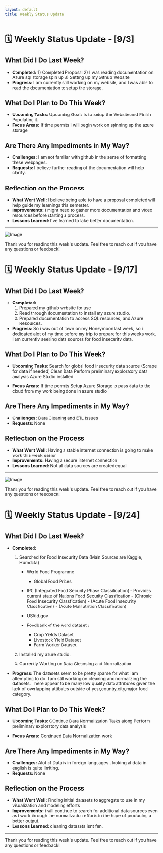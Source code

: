 ```yaml
---
layout: default
title: Weekly Status Update
---
```


# 🗓️ Weekly Status Update - [9/3]

## What Did I Do Last Week?

- **Completed:** 1) Completed Proposal
                 2) I was reading documentation on Azure sql storage spin up
                 3) Setting up my Github Website 
- **Progress:** I am currently still working on my website, and I was able to read the documentation to setup the storage.

## What Do I Plan to Do This Week?

- **Upcoming Tasks:** Upcoming Goals is to setup the Website and Finish Populating it.
- **Focus Areas:** If time permits i will begin work on spinning up the azure storage

## Are There Any Impediments in My Way?

- **Challenges:** I am not familiar with github in the sense of formatting these webpages. 
- **Requests:** I believe further reading of the documentation will help clarify.

## Reflection on the Process

- **What Went Well:** I believe being able to have a proposal completed will help guide my learnings this semester.
- **Improvements:** I might need to gather more documentation and video resources before starting a process.
- **Lessons Learned:** I've learned to take better documentation.

---

![Image](link-to-image-if-any) <!-- Optional: Add images if applicable -->

Thank you for reading this week's update. Feel free to reach out if you have any questions or feedback!

# 🗓️ Weekly Status Update - [9/17]

## What Did I Do Last Week?

- **Completed:** 
  1) Prepared my github website for use
  2) Read through documentation to install my azure studio.
  3) Prepared documentation to access SQL resources, and Azure Resources.
- **Progress:** So i was out of town on my Honeymoon last week, so i dedicated alot of my time before my trip to prepare for this weeks work. 
   I am currently seeking data sources for food insecurity data. 

## What Do I Plan to Do This Week?

- **Upcoming Tasks:**
  Search for global food insecurity data source (Scrape for data if needed)
  Clean Data 
  Perform preliminary exploratory data analysis 
  Azure Studio installed  
  
- **Focus Areas:** If time permits Setup Azure Storage to pass data to the cloud from my work being done in azure studio  

## Are There Any Impediments in My Way?

- **Challenges:** Data Cleaning and ETL issues 
- **Requests:** None

## Reflection on the Process

- **What Went Well:** Having a stable internet connection is going to make work this week easier
- **Improvements:** Having a secure internet connection
- **Lessons Learned:** Not all data sources are created equal

---

![Image](link-to-image-if-any) <!-- Optional: Add images if applicable -->

Thank you for reading this week's update. Feel free to reach out if you have any questions or feedback!
# 🗓️ Weekly Status Update - [9/24]

## What Did I Do Last Week?

- **Completed:** 
  1) Searched for Food Insecurity Data (Main Sources are Kaggle, Humdata)
     - World Food Programme 
       - Global Food Prices 
     - IPC (Integrated Food Security Phase Classification) 
           - Provides current state of Nations Food Security Classfication
               -  (Chronic Food Insecurity Classfication)
               -  (Acute Food Insecurity Classfication)
               -  (Acute Malnutrition Classification) 
       
     - USAid.gov 
     - Foodbank of the word dataset : 
          - Crop Yields Dataset
          - Livestock Yield Dataset   
          - Farm Worker Dataset
            
  3) Installed my azure studio.
  4) Currently Working on Data Cleansing and Normalization
- **Progress:** The datasets seem to be pretty sparse for what i am attempting to do. I am still working on cleaning and normalizing the datasets. 
   There appear to be many low quality data attributes given the lack of overlapping attibutes outside of year,country,city,major food category. 
   

## What Do I Plan to Do This Week?

- **Upcoming Tasks:**
  COntinue Data Normalization Tasks along 
  Perform preliminary exploratory data analysis 
  
- **Focus Areas:** Continued Data Normalization work

## Are There Any Impediments in My Way?

- **Challenges:** Alot of Data is in foreign languages.. looking at data in english is quite limiting.
- **Requests:** None

## Reflection on the Process

- **What Went Well:** Finding initial datasets to aggregate to use in my visualization and modeling efforts 
- **Improvements:** i will continue to search for additional data sources even as i work through the normalization efforts in the hope of producing a better output.
- **Lessons Learned:** cleaning datasets isnt fun.

---

Thank you for reading this week's update. Feel free to reach out if you have any questions or feedback!
